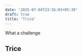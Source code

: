 ```yaml
---
date: '2025-07-04T23:16:03+05:30'
draft: true
title: 'Trice'
---
```


What a challenge

<!--more-->


## Trice


